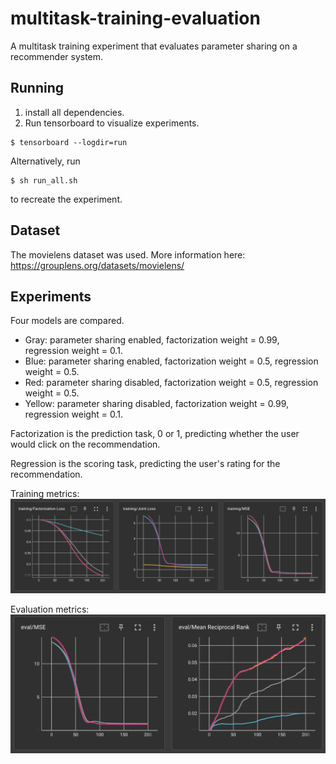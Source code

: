 # multitask-training-evaluation
 A multitask training experiment that evaluates parameter sharing on a recommender system.

## Running
1. install all dependencies.
2. Run tensorboard to visualize experiments.
```
$ tensorboard --logdir=run
```
Alternatively, run
```
$ sh run_all.sh
```
to recreate the experiment.

## Dataset
The movielens dataset was used. More information here: https://grouplens.org/datasets/movielens/
## Experiments
Four models are compared. 
- Gray: parameter sharing enabled, factorization weight = 0.99, regression weight = 0.1.
- Blue: parameter sharing enabled, factorization weight = 0.5, regression weight = 0.5.
- Red: parameter sharing disabled, factorization weight = 0.5, regression weight = 0.5.
- Yellow: parameter sharing disabled, factorization weight = 0.99, regression weight = 0.1.

Factorization is the prediction task, 0 or 1, predicting whether the user would click on the recommendation.

Regression is the scoring task, predicting the user's rating for the recommendation.

Training metrics:
<img src="README_media/1.png">

Evaluation metrics:
<img src="README_media/2.png">

